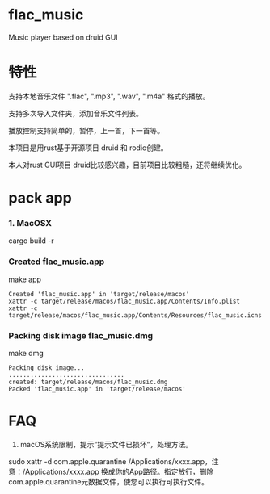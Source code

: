 # flac_music
Music player based on druid GUI


# 特性

支持本地音乐文件 ".flac", ".mp3", ".wav", ".m4a" 格式的播放。

支持多次导入文件夹，添加音乐文件列表。

播放控制支持简单的，暂停，上一首，下一首等。

本项目是用rust基于开源项目 druid 和 rodio创建。

本人对rust GUI项目 druid比较感兴趣，目前项目比较粗糙，还将继续优化。


# pack app

### 1. MacOSX

cargo build -r

 ### Created flac_music.app


make app
```
Created 'flac_music.app' in 'target/release/macos'
xattr -c target/release/macos/flac_music.app/Contents/Info.plist
xattr -c target/release/macos/flac_music.app/Contents/Resources/flac_music.icns
```

### Packing disk image flac_music.dmg

make dmg
```
Packing disk image...
................................
created: target/release/macos/flac_music.dmg
Packed 'flac_music.app' in 'target/release/macos'
```

# FAQ

1. macOS系统限制，提示”提示文件已损坏”，处理方法。

sudo xattr -d com.apple.quarantine /Applications/xxxx.app，注意：/Applications/xxxx.app 换成你的App路径。指定放行，删除com.apple.quarantine元数据文件，使您可以执行可执行文件。
